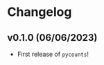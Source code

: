 # Changelog

<!--next-version-placeholder-->

## v0.1.0 (06/06/2023)

- First release of `pycounts`!